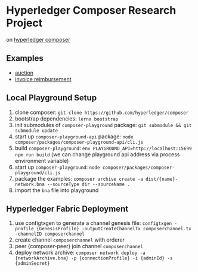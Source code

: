 # Hyperledger Composer Research Project

on [hyperledger composer](https://github.com/hyperledger/composer)

## Examples

- [auction](./examples/auction)
- [invoice reimbursement](./examples/invoice)

## Local Playground Setup

1. clone composer: `git clone https://github.com/hyperledger/composer`
2. bootstrap dependencies: `lerna bootstrap`
3. init submodules of `composer-playground` package: `git submodule && git submodule update`
4. start up `composer-playground-api` package: `node composer/packages/composer-playground-api/cli.js`
5. build `composer-playground`: `env PLAYGROUND_API=http://localhost:15699 npm run build` (we can change playground api address via process environment variable)
6. start up `composer-playground`: `node composer/packages/composer-playground/cli.js`
7. package the examples: `composer archive create -a dist/{name}-network.bna --sourceType dir --sourceName .`
8. import the `bna` file into playground

## Hyperledger Fabric Deployment

1. use configtxgen to generate a channel genesis file: `configtxgen -profile {GenesisProfile} -outputCreateChannelTx composerchannel.tx -channelID composerchannel`
2. create channel `composerchannel` with orderer
3. peer {composer-peer} join channel `composerchannel`
4. deploy network archive: `composer network deploy -a {networkArchive.bna} -p {connectionProfile} -i {adminId} -s {adminSecret}`